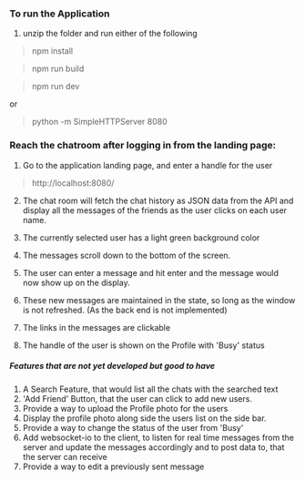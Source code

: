 ### To run the Application
1. unzip the folder and run either of the following
  > npm install

  > npm run build
  
  > npm run dev

 or

  >python -m SimpleHTTPServer 8080



### Reach the chatroom after logging in from the landing page:
1. Go to the application landing page, and enter a handle for the user
> http://localhost:8080/

2. The chat room will fetch the chat history as JSON data from the API and display all the messages of the friends as the user clicks on each user name.

3. The currently selected user has a light green background color

4. The messages scroll down to the bottom of the screen.

5. The user can enter a message and hit enter and the message would now show up on the display.

6. These new messages are maintained in the state, so long as the window is not refreshed. (As the back end is not implemented)

7. The links in the messages are clickable

8. The handle of the user is shown on the Profile with 'Busy' status


##### Features that are not yet developed but good to have
1. A Search Feature, that would list all the chats with the searched text
2. 'Add Friend' Button, that the user can click to add new users.
3. Provide a way to upload the Profile photo for the users
4. Display the profile photo along side the users list on the side bar.
5. Provide a way to change the status of the user from 'Busy'
6. Add websocket-io to the client, to listen for real time messages from the server and update the messages accordingly and to post data to, that the server can receive
7. Provide a way to edit a previously sent message
